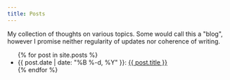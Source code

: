 ```yaml
---
title: Posts
---
```


My collection of thoughts on various topics. Some would call this a "blog", however I promise neither regularity of updates nor coherence of writing.

<ul>
{% for post in site.posts %}
  <li><time datetime="{{ post.date }}">{{ post.date | date: "%B %-d, %Y" }}</time>: <a href="{{ post.url }}">{{ post.title }}</a></li>
{% endfor %}
</ul>
